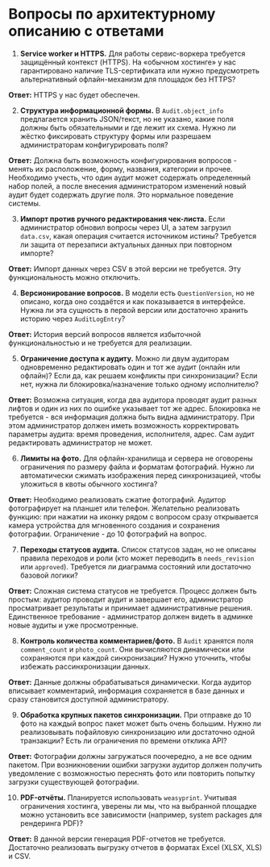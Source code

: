 # Вопросы по архитектурному описанию с ответами

1. **Service worker и HTTPS.** Для работы сервис-воркера требуется защищённый контекст (HTTPS). На «обычном хостинге» у нас гарантировано наличие TLS-сертификата или нужно предусмотреть альтернативный офлайн-механизм для площадок без HTTPS?

**Ответ:** HTTPS у нас будет обеспечен.

2. **Структура информационной формы.** В `Audit.object_info` предлагается хранить JSON/текст, но не указано, какие поля должны быть обязательными и где лежит их схема. Нужно ли жёстко фиксировать структуру формы или разрешаем администраторам конфигурировать поля?

**Ответ:** Должна быть возможность конфигурирования вопросов - менять их расположение, форму, названия, категории и прочее. Необходимо учесть, что один аудит может содержать определенный набор полей, а после внесения администратором изменений новый аудит будет содержать другие поля. Это нормальное поведение системы.

3. **Импорт против ручного редактирования чек-листа.** Если администратор обновил вопросы через UI, а затем загрузил `data.csv`, какая операция считается источником истины? Требуется ли защита от перезаписи актуальных данных при повторном импорте?

**Ответ:** Импорт данных через CSV в этой версии не требуется. Эту функциональность можно отключить.

4. **Версионирование вопросов.** В модели есть `QuestionVersion`, но не описано, когда оно создаётся и как показывается в интерфейсе. Нужна ли эта сущность в первой версии или достаточно хранить историю через `AuditLogEntry`?

**Ответ:** История версий вопросов является избыточной функциональностью и не требуется для реализации.

5. **Ограничение доступа к аудиту.** Можно ли двум аудиторам одновременно редактировать один и тот же аудит (онлайн или офлайн)? Если да, как решаем конфликты при синхронизации? Если нет, нужна ли блокировка/назначение только одному исполнителю?

**Ответ:** Возможна ситуация, когда два аудитора проводят аудит разных лифтов и один из них по ошибке указывает тот же адрес. Блокировка не требуется - вся информация должна быть видна администратору. При этом администратор должен иметь возможность корректировать параметры аудита: время проведения, исполнителя, адрес. Сам аудит редактировать администратор не может.

6. **Лимиты на фото.** Для офлайн-хранилища и сервера не оговорены ограничения по размеру файла и форматам фотографий. Нужно ли автоматически сжимать изображения перед синхронизацией, чтобы уложиться в квоты обычного хостинга?

**Ответ:** Необходимо реализовать сжатие фотографий. Аудитор фотографирует на планшет или телефон. Желательно реализовать функцию: при нажатии на иконку рядом с вопросом сразу открывается камера устройства для мгновенного создания и сохранения фотографии. Ограничение - до 10 фотографий на вопрос.

7. **Переходы статусов аудита.** Список статусов задан, но не описаны правила переходов и роли (кто может переводить в `needs_revision` или `approved`). Требуется ли диаграмма состояний или достаточно базовой логики?

**Ответ:** Сложная система статусов не требуется. Процесс должен быть простым: аудитор проводит аудит и завершает его, администратор просматривает результаты и принимает административные решения. Единственное требование - администратор должен видеть в админке новые аудиты и уже просмотренные.

8. **Контроль количества комментариев/фото.** В `Audit` хранятся поля `comment_count` и `photo_count`. Они вычисляются динамически или сохраняются при каждой синхронизации? Нужно уточнить, чтобы избежать рассинхронизации данных.

**Ответ:** Данные должны обрабатываться динамически. Когда аудитор вписывает комментарий, информация сохраняется в базе данных и сразу становится доступной администратору.

9. **Обработка крупных пакетов синхронизации.** При отправке до 10 фото на каждый вопрос пакет может быть очень большим. Нужно ли реализовывать пофайловую синхронизацию или достаточно одной транзакции? Есть ли ограничения по времени отклика API?

**Ответ:** Фотографии должны загружаться поочередно, а не все одним пакетом. При возникновении ошибки загрузки аудитор должен получить уведомление с возможностью переснять фото или повторить попытку загрузки существующей фотографии.

10. **PDF-отчёты.** Планируется использовать `weasyprint`. Учитывая ограничения хостинга, уверены ли мы, что на выбранной площадке можно установить все зависимости (например, system packages для рендеринга PDF)?

**Ответ:** В данной версии генерация PDF-отчетов не требуется. Достаточно реализовать выгрузку отчетов в форматах Excel (XLSX, XLS) и CSV.
